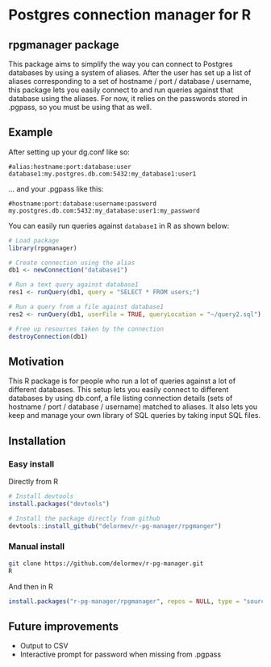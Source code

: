 # Postgres connection manager for R

## rpgmanager package

This package aims to simplify the way you can connect to Postgres databases by using a system of aliases. After the user has set up a list of aliases corresponding to a set of hostname / port / database / username, this package lets you easily connect to and run queries against that database using the aliases.
For now, it relies on the passwords stored in .pgpass, so you must be using that as well. 

## Example

After setting up your dg.conf like so:

```
#alias:hostname:port:database:user
database1:my.postgres.db.com:5432:my_database1:user1

```

... and your .pgpass like this:
```
#hostname:port:database:username:password
my.postgres.db.com:5432:my_database:user1:my_password
```

You can easily run queries against `database1` in R as shown below:
```R
# Load package
library(rpgmanager)

# Create connection using the alias
db1 <- newConnection("database1")

# Run a text query against database1
res1 <- runQuery(db1, query = "SELECT * FROM users;")

# Run a query from a file against database1
res2 <- runQuery(db1, userFile = TRUE, queryLocation = "~/query2.sql")

# Free up resources taken by the connection
destroyConnection(db1)
```

## Motivation

This R package is for people who run a lot of queries against a lot of different databases. 
This setup lets you easily connect to different databases by using db.conf, a file listing 
connection details (sets of hostname / port / database / username) matched to aliases.
It also lets you keep and manage your own library of SQL queries by taking input SQL files.

## Installation

### Easy install

Directly from R
```R
# Install devtools
install.packages("devtools")

# Install the package directly from github
devtools::install_github("delormev/r-pg-manager/rpgmanger")

```

### Manual install

```bash
git clone https://github.com/delormev/r-pg-manager.git
R
```

And then in R
```R
install.packages("r-pg-manager/rpgmanager", repos = NULL, type = "source")
```

## Future improvements

* Output to CSV
* Interactive prompt for password when missing from .pgpass